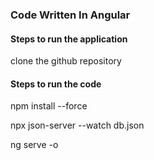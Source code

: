 ### Code Written In Angular
#### Steps to run the application
clone the github repository

#### Steps to run the code
npm install --force

npx json-server --watch db.json

ng serve -o
